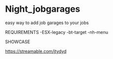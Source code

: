 # Night_jobgarages
easy way to add job garages to your jobs

REQUIREMENTS
-ESX-legacy
-bt-target
-nh-menu

SHOWCASE

https://streamable.com/jtydyd
